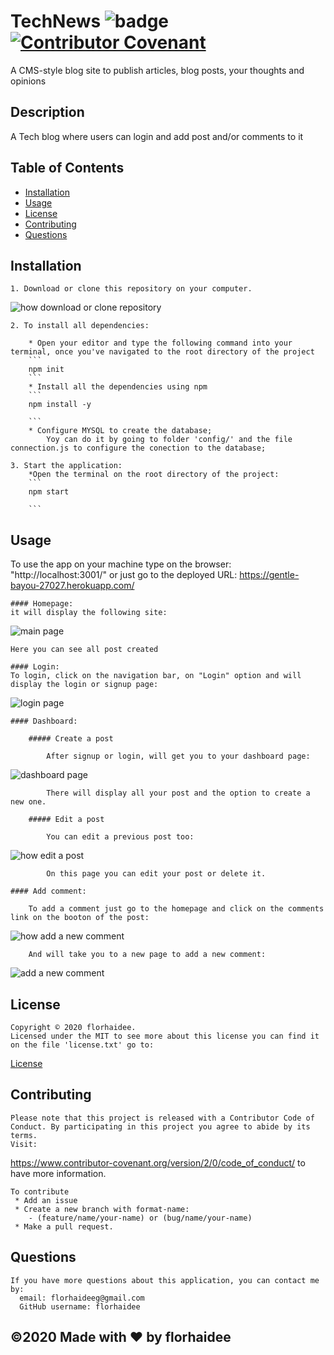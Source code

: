 # TechNews ![badge](https://img.shields.io/badge/license-MIT-blue) [![Contributor Covenant](https://img.shields.io/badge/Contributor%20Covenant-v2.0%20adopted-ff69b4.svg)](code_of_conduct.md)
 A CMS-style blog site to publish articles, blog posts, your thoughts and opinions

  ## Description 

 A Tech blog where users can login and add post and/or comments to it


  ## Table of Contents 
  * [Installation](#installation)
  * [Usage](#usage)
  * [License](#license)
  * [Contributing](#contributing)
  * [Questions](#questions)
  


  ## Installation

    1. Download or clone this repository on your computer.

![how download or clone repository](./public/images/download.png)

    2. To install all dependencies:

        * Open your editor and type the following command into your terminal, once you've navigated to the root directory of the project
        ```
        npm init 
        ```
        * Install all the dependencies using npm
        ```
        npm install -y

        ```
        * Configure MYSQL to create the database;
            Yoy can do it by going to folder 'config/' and the file connection.js to configure the conection to the database;

    3. Start the application:
        *Open the terminal on the root directory of the project:
        ```
        npm start

        ```

  ## Usage

  To use the app on your machine type on the browser: "http://localhost:3001/" or just  go to the deployed URL: https://gentle-bayou-27027.herokuapp.com/

    #### Homepage:
    it will display the following site:

![main page](./public/images/main-page.png)

    Here you can see all post created 

    #### Login:
    To login, click on the navigation bar, on "Login" option and will display the login or signup page:

![login page](./public/images/login.png)

    #### Dashboard:

        ##### Create a post

            After signup or login, will get you to your dashboard page:

![dashboard page](./public/images/dashboard.png)

            There will display all your post and the option to create a new one.

        ##### Edit a post

            You can edit a previous post too:

![how edit a post](./public/images/edit-post.png)

            On this page you can edit your post or delete it.

    #### Add comment:

        To add a comment just go to the homepage and click on the comments link on the booton of the post:

![how add a new comment](./public/images/main-page.png)

        And will take you to a new page to add a new comment:

![add a new comment](./public/images/add-comment.png)


  ## License

    Copyright © 2020 florhaidee. 
    Licensed under the MIT to see more about this license you can find it on the file 'license.txt' go to:

[License](LICENSE) 


  ## Contributing 

    Please note that this project is released with a Contributor Code of Conduct. By participating in this project you agree to abide by its terms.
    Visit:
https://www.contributor-covenant.org/version/2/0/code_of_conduct/ to have more information.

    To contribute 
     * Add an issue
     * Create a new branch with format-name: 
        - (feature/name/your-name) or (bug/name/your-name) 
     * Make a pull request.


  ## Questions

    If you have more questions about this application, you can contact me by:
      email: florhaideeg@gmail.com
      GitHub username: florhaidee


  ## ©️2020  Made with ❤️ by florhaidee

